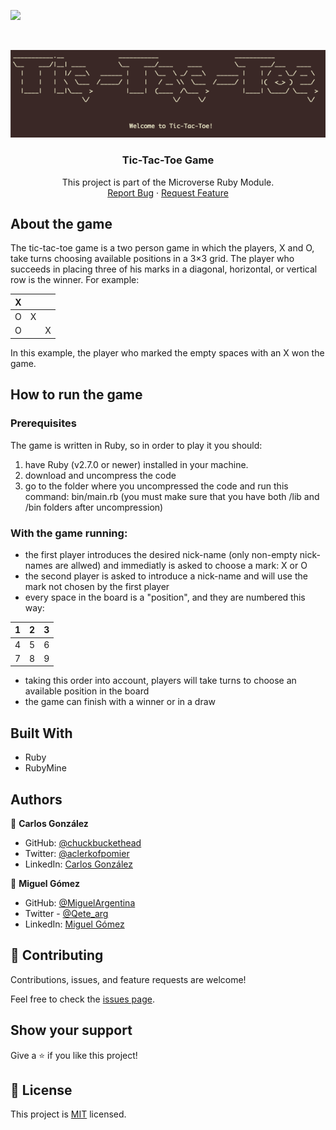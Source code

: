 ![](https://img.shields.io/badge/Microverse-blueviolet)

<br />
<p align="center">
  <a href="https://github.com/chuckbuckethead/microverse-tic-tac-toe">
    <img src="img/screenshot.png" alt="Logo">
  </a>

  <h3 align="center">Tic-Tac-Toe Game</h3>

  <p align="center">
    This project is part of the Microverse Ruby Module.
    <br />
    <a href="https://github.com/chuckbuckethead/microverse-tic-tac-toe/issues">Report Bug</a>
    ·
    <a href="https://github.com/chuckbuckethead/microverse-tic-tac-toe/issues">Request Feature</a>
  </p>
</p>

## About the game

The tic-tac-toe game is a two person game in which the players, X and O, take turns choosing available positions in a 3×3 grid.
The player who succeeds in placing three of his marks in a diagonal, horizontal, or vertical row is the winner.
For example:


| X 	|  	|  	|
|-	|-	|-	|
| O 	| X 	|
| O 	|  	| X 	|

In this example, the player who marked the empty spaces with an X won the game.

## How to run the game

### Prerequisites

The game is written in Ruby, so in order to play it you should:
1. have Ruby (v2.7.0 or newer) installed in your machine.
1. download and uncompress the code
1. go to the folder where you uncompressed the code and run this command: bin/main.rb (you must make sure that you have both /lib and /bin folders after uncompression)

### With the game running:

* the first player introduces the desired nick-name (only non-empty nick-names are allwed) and immediatly is asked to choose a mark: X or O
* the second player is asked to introduce a nick-name and will use the mark not chosen by the first player
* every space in the board is a "position", and they are numbered this way:

| 1 	| 2 	| 3 	|
|-	|-	|-	|
| 4 	| 5 	| 6 	|
| 7 	| 8 	| 9 	|

* taking this order into account, players will take turns to choose an available position in the board
* the game can finish with a winner or in a draw

## Built With

- Ruby
- RubyMine

## Authors

👤  **Carlos González**
- GitHub: [@chuckbuckethead](https://github.com/chuckbuckethead)
- Twitter: [@aclerkofpomier](https://twitter.com/aclerkofpomier)
- LinkedIn: [Carlos González](https://www.linkedin.com/in/chuckbuckethead/)

👤  **Miguel Gómez**
- GitHub: [@MiguelArgentina](https://github.com/MiguelArgentina)
- Twitter - [@Qete_arg](https://twitter.com/Qete_arg)
- LinkedIn: [Miguel Gómez](https://www.linkedin.com/in/miguelricardogomez/)

## 🤝 Contributing

Contributions, issues, and feature requests are welcome!

Feel free to check the [issues page](https://github.com/chuckbuckethead/microverse-tic-tac-toe/issues).

## Show your support

Give a ⭐️ if you like this project!

## 📝 License

This project is [MIT](https://www.mit.edu/~amini/LICENSE.md) licensed.
